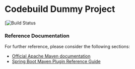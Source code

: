 # Codebuild Dummy Project

[![Build Status](https://codebuild.us-east-2.amazonaws.com/badges?uuid=eyJlbmNyeXB0ZWREYXRhIjoicTMyQ2hUOEpGWVEwY2pQUE5IWWhzYlp5UzBjc0ttNklMQ0liMDVSd1haOHRKMmdhek4wL0hGM0NNY3AxVG9TWEhsV0x3THRCMmlVbGdQazBmZ2g3L08wPSIsIml2UGFyYW1ldGVyU3BlYyI6ImY3ekFjOEwrOVgrSXdWdEIiLCJtYXRlcmlhbFNldFNlcmlhbCI6MX0%3D&branch=master)
### Reference Documentation
For further reference, please consider the following sections:

* [Official Apache Maven documentation](https://maven.apache.org/guides/index.html)
* [Spring Boot Maven Plugin Reference Guide](https://docs.spring.io/spring-boot/docs/2.2.6.RELEASE/maven-plugin/)

